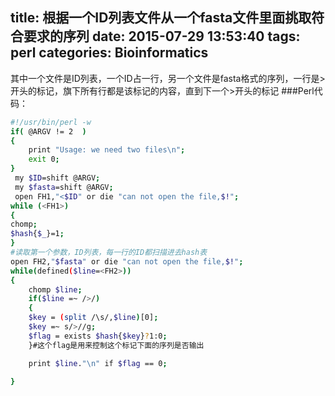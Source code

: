 title: 根据一个ID列表文件从一个fasta文件里面挑取符合要求的序列
date: 2015-07-29 13:53:40
tags: perl
categories: Bioinformatics
---
其中一个文件是ID列表，一个ID占一行，另一个文件是fasta格式的序列，一行是>开头的标记，旗下所有行都是该标记的内容，直到下一个>开头的标记
###Perl代码：
``` bash
#!/usr/bin/perl -w 
if( @ARGV != 2  ) 
{
    print "Usage: we need two files\n";
    exit 0;
}
 my $ID=shift @ARGV;
 my $fasta=shift @ARGV;
 open FH1,"<$ID" or die "can not open the file,$!";
while (<FH1>)
{
chomp;
$hash{$_}=1;
}
#读取第一个参数，ID列表，每一行的ID都扫描进去hash表
open FH2,"$fasta" or die "can not open the file,$!";
while(defined($line=<FH2>))
{
	chomp $line;
	if($line =~ />/)
	{
	$key = (split /\s/,$line)[0];
	$key =~ s/>//g;
	$flag = exists $hash{$key}?1:0;
	}#这个flag是用来控制这个标记下面的序列是否输出

	print $line."\n" if $flag == 0;

}
```